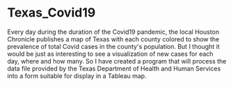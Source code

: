 # Texas_Covid19

Every day during the duration of the Covid19 pandemic, the local Houston Chronicle publishes a map of Texas with each county colored to show the prevalence of total Covid cases in the county's population.  But I thought it would be just as interesting to see a visualization of new cases for each day, where and how many.  So I have created a program that will process the data file provided by the Texas Department of Health and Human Services into a form suitable for display in a Tableau map.
